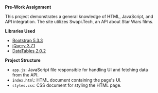 **Pre-Work Assignment**

This project demonstrates a general knowledge of HTML, JavaScript, and API integration. The site utilizes Swapi.Tech, an API about Star Wars films.

**Libraries Used**

- [Bootstrap 5.3.3](https://getbootstrap.com/)
- [jQuery 3.7.1](https://jquery.com/)
- [DataTables 2.0.2](https://datatables.net/)

**Project Structure**

- `app.js`: JavaScript file responsible for handling UI and fetching data from the API.
- `index.html`: HTML document containing the page's UI.
- `styles.css`: CSS document for styling the HTML page.
